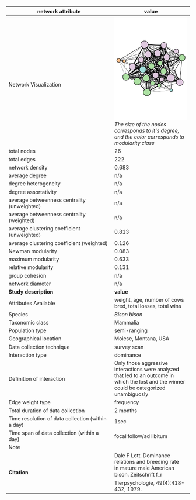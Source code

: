 network attribute|value
---|---
<img width=2500> Network Visualization | ![NetworkImage](/Networks/Visualizations/bison_lott_dominance.png) *The size of the nodes corresponds to it's degree, and the color corresponds to modularity class*
total nodes|26
total edges|222
network density|0.683
average degree|n/a
degree heterogeneity|n/a
degree assortativity|n/a
average betweenness centrality (unweighted)|n/a
average betweenness centrality (weighted)|n/a
average clustering coefficient (unweighted)|0.813
average clustering coefficient (weighted)|0.126
Newman modularity|0.083
maximum modularity|0.633
relative modularity|0.131
group cohesion|n/a
network diameter|n/a
**Study description**|**value**
Attributes Available|weight, age, number of cows bred, total losses, total wins
Species|*Bison bison*
Taxonomic class|Mammalia
Population type|semi-ranging
Geographical location|Moiese, Montana, USA
Data collection technique|survey scan
Interaction type|dominance
Definition of interaction|Only those aggressive interactions were analyzed that led to an outcome in which the lost and the winner could be categorized unambiguosly
Edge weight type|frequency
Total duration of data collection|2 months
Time resolution of data collection (within a day)|1sec
Time span of data collection (within a day)|focal follow/ad libitum
Note|
**Citation** | Dale F Lott. Dominance relations and breeding rate <br> in mature male American bison. Zeitschrift f_r <br> Tierpsychologie, 49(4):418-432, 1979.
